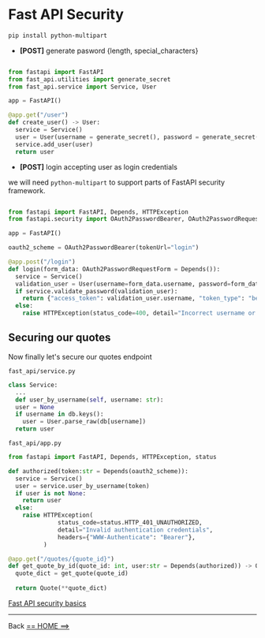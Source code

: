 # Fast API Security

```bash
pip install python-multipart
```

- **[POST]** generate pasword {length, special_characters}

```python

from fastapi import FastAPI
from fast_api.utilities import generate_secret
from fast_api.service import Service, User

app = FastAPI()

@app.get("/user")
def create_user() -> User:
  service = Service()
  user = User(username = generate_secret(), password = generate_secret(is_password = True))
  service.add_user(user)
  return user

```

- **[POST]** login accepting user as login credentials

we will need `python-multipart` to support parts of FastAPI security framework.

```python

from fastapi import FastAPI, Depends, HTTPException
from fastapi.security import OAuth2PasswordBearer, OAuth2PasswordRequestForm

app = FastAPI()

oauth2_scheme = OAuth2PasswordBearer(tokenUrl="login")

@app.post("/login")
def login(form_data: OAuth2PasswordRequestForm = Depends()):
  service = Service()
  validation_user = User(username=form_data.username, password=form_data.password)
  if service.validate_password(validation_user):
    return {"access_token": validation_user.username, "token_type": "bearer"}
  else:
    raise HTTPException(status_code=400, detail="Incorrect username or password")
```

## Securing our quotes
Now finally let's secure our quotes endpoint

`fast_api/service.py`

```python
class Service:
  ...
  def user_by_username(self, username: str):
  user = None
  if username in db.keys():
    user = User.parse_raw(db[username])
  return user
```

`fast_api/app.py`

```python
from fastapi import FastAPI, Depends, HTTPException, status

def authorized(token:str = Depends(oauth2_scheme)):
  service = Service()
  user = service.user_by_username(token)
  if user is not None:
    return user
  else:
    raise HTTPException(
              status_code=status.HTTP_401_UNAUTHORIZED,
              detail="Invalid authentication credentials",
              headers={"WWW-Authenticate": "Bearer"},
          )

@app.get("/quotes/{quote_id}")
def get_quote_by_id(quote_id: int, user:str = Depends(authorized)) -> Quote:
  quote_dict = get_quote(quote_id)
  
  return Quote(**quote_dict)
```

[Fast API security basics](https://fastapi.tiangolo.com/tutorial/security/first-steps/)

---

Back [== HOME ==>](../README.md)